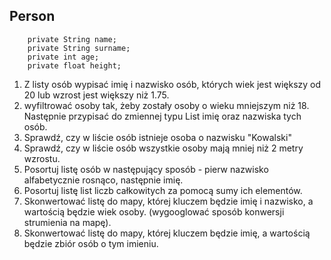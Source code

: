 Person
-----
````
    private String name;
    private String surname;
    private int age;
    private float height;
````

1. Z listy osób wypisać imię i nazwisko osób, których wiek jest większy od 20 lub wzrost jest większy niż 1.75.
2. wyfiltrować osoby tak, żeby zostały osoby o wieku mniejszym niż 18. Następnie przypisać do zmiennej typu List<String> imię oraz nazwiska tych osób.
3. Sprawdź, czy w liście osób istnieje osoba o nazwisku "Kowalski"
4. Sprawdź, czy w liście osób wszystkie osoby mają mniej niż 2 metry wzrostu.
5. Posortuj listę osób w następujący sposób - pierw nazwisko alfabetycznie rosnąco, następnie imię.
6. Posortuj listę list liczb całkowitych za pomocą sumy ich elementów.
7. Skonwertować listę do mapy, której kluczem będzie imię i nazwisko, a wartością będzie wiek osoby. (wygooglować sposób konwersji strumienia na mapę).
8. Skonwertować listę do mapy, której kluczem będzie imię, a wartością będzie zbiór osób o tym imieniu.